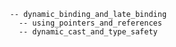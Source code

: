        -- dynamic_binding_and_late_binding
         -- using_pointers_and_references
         -- dynamic_cast_and_type_safety